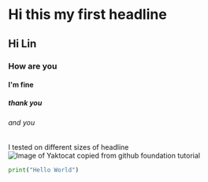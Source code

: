 # Hi this my first headline
## Hi Lin 
### How are you
#### I'm fine
##### thank you
###### and you

I tested on different sizes of headline
![Image of Yaktocat copied from github foundation tutorial](https://octodex.github.com/images/yaktocat.png)

```python
print("Hello World")
```
